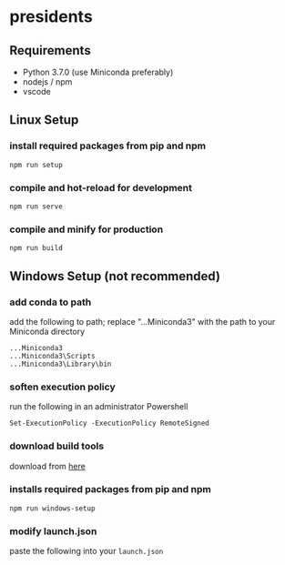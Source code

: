 # presidents

## Requirements
- Python 3.7.0 (use Miniconda preferably)
- nodejs / npm
- vscode

## Linux Setup
### install required packages from pip and npm
```
npm run setup
```

### compile and hot-reload for development
```
npm run serve
```

### compile and minify for production
```
npm run build
```
## Windows Setup (not recommended)

### add conda to path
add the following to path; replace "...Miniconda3" with the path to your Miniconda directory
```
...Miniconda3
...Miniconda3\Scripts
...Miniconda3\Library\bin
```

### soften execution policy
run the following in an administrator Powershell
```
Set-ExecutionPolicy -ExecutionPolicy RemoteSigned
```

### download build tools
download from [here](https://visualstudio.microsoft.com/visual-cpp-build-tools/)

### installs required packages from pip and npm
```
npm run windows-setup
```

### modify launch.json
paste the following into your `launch.json`
```

```